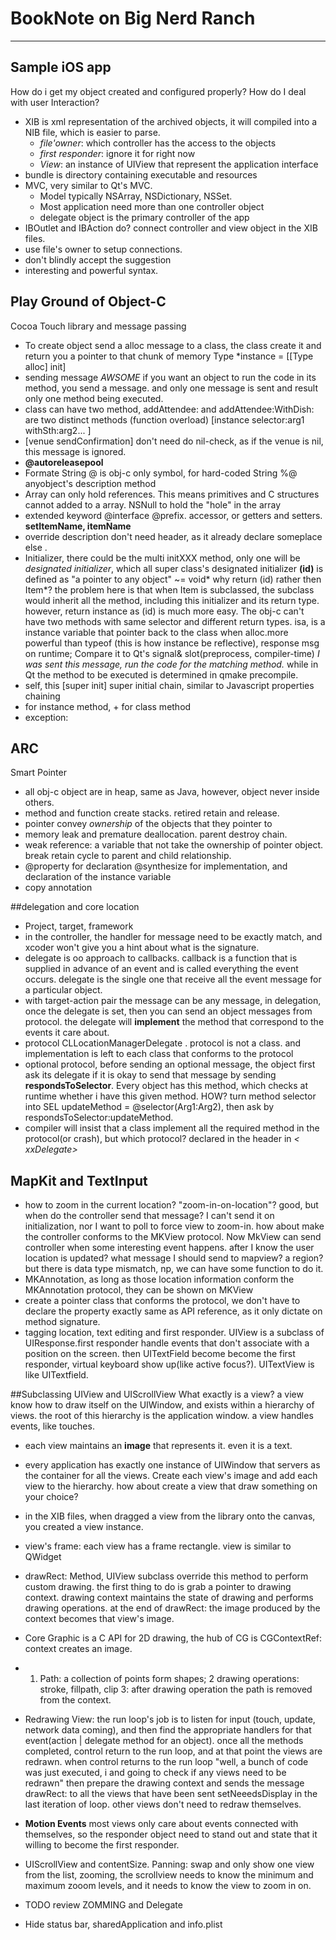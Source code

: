 # BookNote on Big Nerd Ranch 
---
## Sample iOS app
How do i get my object created and configured properly?
How do I deal with user Interaction?

- XIB is xml representation of the archived objects, it will compiled into a NIB file, which is easier to parse.
	- _file'owner_: which controller has the access to the objects
	- _first responder_: ignore it for right now
	- _View_: an instance of UIView that represent the application interface
- bundle is directory containing executable and resources
- MVC, very similar to Qt's MVC.
	- Model typically NSArray, NSDictionary, NSSet.
	- Most application need more than one controller object
	- delegate object is the primary controller of the app
- IBOutlet and IBAction do? connect controller and view object in the XIB files.
- use file's owner to setup connections.
- don't blindly accept the suggestion
- interesting and powerful syntax.

## Play Ground of Object-C
Cocoa Touch library and message passing 

- To create object send a alloc message to a class, the class create it and return you a pointer to that chunk of memory
   Type *instance = [[Type alloc] init]
- sending message _AWSOME_ if you want an object to run the code in its method, you send a message. and only one message is sent and result only one method being executed.
- class can have two method, addAttendee: and addAttendee:WithDish: are two distinct methods (function overload) 
  [instance selector:arg1 withSth:arg2... ]
- [venue sendConfirmation] don't need do nil-check, as if the venue is nil, this message is ignored.
- **@autoreleasepool**
- Formate String
   @ is obj-c only symbol, for hard-coded String
   %@ anyobject's description method
- Array can only hold references. This means primitives and C structures cannot added to a array. NSNull to hold the "hole" in the array
- extended keyword @interface @prefix.  accessor, or getters and setters. **setItemName, itemName**
- override description don't need header, as it already declare someplace else .
- Initializer, there could be the multi initXXX method, only one will be _designated initializer_, which all super class's designated initializer
   **(id)** is defined as "a pointer to any object" ~= void*
   why return (id) rather then Item*? the problem here is that when Item is subclassed, the subclass would inherit all the method, including this initializer and its return type. however, return instance as (id) is much more easy. The obj-c can't have two methods with same selector and different return types.
   isa, is a instance variable that pointer back to the class when alloc.more powerful than typeof (this is how instance be reflective), response msg on runtime; Compare it to Qt's signal& slot(preprocess, compiler-time)
   _I was sent this message, run the code for the matching method._ while in Qt the method to be executed is determined in qmake precompile.
- self, this
   [super init] super initial chain, similar to Javascript properties chaining 
- for instance method, + for class method
- exception: 

## ARC
Smart Pointer

- all obj-c object are in heap, same as Java, however, object never inside others.
- method and function create stacks. retired retain and release.
- pointer convey _ownership_ of the objects that they pointer to
- memory leak and premature deallocation. parent destroy chain.
- weak reference: a variable that not take the ownership of pointer object. break retain cycle to parent and child relationship.
- @property for declaration @synthesize for implementation, and declaration of the instance variable
- copy annotation

##delegation and core location
- Project, target, framework
- in the controller, the handler for message need to be exactly match, and xcoder won't give you a hint about what is the signature.
- delegate is oo approach to callbacks. callback is a function that is supplied in advance of an event and is called everything the event occurs. delegate is the single one that receive all the event message for a particular object.
- with target-action pair the message can be any message, in delegation, once the delegate is set, then you can send an object messages from protocol. the delegate will **implement** the method that correspond to the events it care about.
- protocol CLLocationManagerDelegate <NSObject>. protocol is not a class. and implementation is left to each class that conforms to the protocol
- optional protocol, before sending an optional message, the object first ask its delegate if it is okay to send that message by sending **respondsToSelector**. Every object has this method, which checks at runtime whether i have this given method. HOW? turn method selector into SEL updateMethod = @selector(Arg1:Arg2), then ask by respondsToSelector:updateMethod.
- compiler will insist that a class implement all the required method in the protocol(or crash), but which protocol? declared in the header in _< xxDelegate>_

## MapKit and TextInput

- how to zoom in the current location? "zoom-in-on-location"? good, but when do the controller send that message? I can't send it on initialization, nor I want to poll to force view to zoom-in. how about make the controller conforms to the MKView protocol. Now MkView can send controller when some interesting event happens. after I know the user location is updated? what message I should send to mapview? a region? but there is data type mismatch, np, we can have some function to do it.
- MKAnnotation, as long as those location information conform the MKAnnotation protocol, they can be shown on MKView
- create a pointer class that conforms the protocol, we don't have to declare the property exactly same as API reference, as it only dictate on method signature.
- tagging location, text editing and first responder. UIView is a subclass of UIResponse.first responder handle events that don't associate with a position on the screen. then UITextField become become the first responder, virtual keyboard show up(like active focus?). UITextView is like UITextfield.

##Subclassing UIView and UIScrollView
What exactly is a view?
a view know how to draw itself on the UIWindow, and exists within a hierarchy of views. the root of this hierarchy is the application window. a view handles events, like touches.
- each view maintains an **image** that represents it. even it is a text.
- every application has exactly one instance of UIWindow that servers as the container for all the views. Create each view's image and add each view to the hierarchy. how about create a view that draw something on your choice?
- in the XIB files, when dragged a view from the library onto the canvas, you created a view instance. 
- view's frame: each view has a frame rectangle. view is similar to QWidget
- drawRect: Method, UIView subclass override this method to perform custom drawing. the first thing to do is grab a pointer to drawing context. drawing context maintains the state of drawing and performs drawing operations. at the end of drawRect: the image produced by the context becomes that view's image.
- Core Graphic is a C API for 2D drawing, the hub of CG is CGContextRef: context creates an image.
- 1. Path: a collection of points form shapes; 2 drawing operations: stroke, fillpath, clip 3: after drawing operation the path is removed from the context. 

- Redrawing View: the run loop's job is to listen for input (touch, update, network data coming), and then find the appropriate handlers for that event(action | delegate method for an object). once all the methods completed, control return to the run loop, and at that point the views are redrawn. when control returns to the run loop "well, a bunch of code was just executed, i and going to check if any views need to be redrawn" then prepare the drawing context and sends the message drawRect: to all the views that have been sent setNeeedsDisplay in the last iteration of loop. other views don't need to redraw themselves.
- **Motion Events** most views only care about events connected with themselves, so the responder object need to stand out and state that it willing to become the first responder.
- UIScrollView and contentSize.  Panning: swap and only show one view from the list, zooming, the scrollview needs to know the minimum and maximum zooom levels, and it needs to know the view to zoom in on.
- TODO review ZOMMING and Delegate
- Hide status bar, sharedApplication and info.plist


